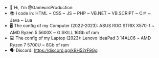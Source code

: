<!--
- 👋 Hi, I’m @GameursProduction
- 👀 I’m interested in ...
- 🌱 I’m currently learning ...
- 💞️ I’m looking to collaborate on ...
- 📫 How to reach me ...


GameursProduction/GameursProduction is a ✨ special ✨ repository because its `README.md` (this file) appears on your GitHub profile.
You can click the Preview link to take a look at your changes.
--->
- 👋 Hi, I'm @GameursProduction
- 📚 I code in:
      HTML
      ~
      CSS
      ~
      JS
      ~
      PHP
      ~
      VB․NET
      ~
      VB․SCRIPT
      ~
      C＃
      ~
      Java
      ~
      Lua
- 🖥️ The config of my Computer (2022-2023):
      ASUS ROG STRIX X570-f
      ~
      AMD Ryzen 5 5600X
      ~
      G.SKILL 16Gb of ram
- 💻 The config of my Laptop (2023):
      Lenovo IdeaPad 3 14ALC6
      ~
      AMD Ryzen 7 5700U
      ~
      8Gb of ram
- 🗣️ Discord: 
      https://discord.gg/kBH52rF9Gg
<!--- 📺 Twitch:
      https://twitch.tv/tismaproduction-->
